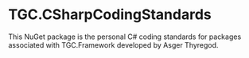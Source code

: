 # TGC.CSharpCodingStandards

This NuGet package is the personal C# coding standards for packages associated with TGC.Framework developed by Asger Thyregod.